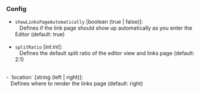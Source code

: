 ### Config
- `showLinksPageAutomatically` [boolean (true | false)]:<br/>
&nbsp;&nbsp;&nbsp;Defines if the link page should show up automatically as you enter the Editor (default: true)<br/><br/>
- `splitRatio` [int:int]:<br/>
&nbsp;&nbsp;&nbsp;Defines the default split ratio of the editor view and links page (default: 2:1)<br/>
<br/>
- `location` [string (left | right)]:<br/>
&nbsp;&nbsp;&nbsp;Defines where to render the links page (default: right)
<br/>
